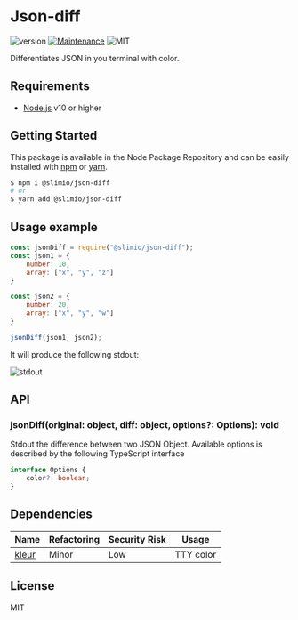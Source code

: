 # Json-diff
![version](https://img.shields.io/badge/version-0.1.0-blue.svg)
[![Maintenance](https://img.shields.io/badge/Maintained%3F-yes-green.svg)](https://github.com/SlimIO/is/commit-activity)
![MIT](https://img.shields.io/github/license/mashape/apistatus.svg)

Differentiates JSON in you terminal with color.

## Requirements
- [Node.js](https://nodejs.org/en/) v10 or higher

## Getting Started

This package is available in the Node Package Repository and can be easily installed with [npm](https://docs.npmjs.com/getting-started/what-is-npm) or [yarn](https://yarnpkg.com).

```bash
$ npm i @slimio/json-diff
# or
$ yarn add @slimio/json-diff
```


## Usage example
```js
const jsonDiff = require("@slimio/json-diff");
const json1 = {
    number: 10,
    array: ["x", "y", "z"]
}

const json2 = {
    number: 20,
    array: ["x", "y", "w"]
}

jsonDiff(json1, json2);
```
It will produce the following stdout:

![stdout](https://i.imgur.com/uVqCnqE.png)

## API

### jsonDiff(original: object, diff: object, options?: Options): void
Stdout the difference between two JSON Object. Available options is described by the following TypeScript interface
```ts
interface Options {
    color?: boolean;
}
```

## Dependencies

|Name|Refactoring|Security Risk|Usage|
|---|---|---|---|
|[kleur](https://github.com/lukeed/kleur)|Minor|Low|TTY color|

## License
MIT
